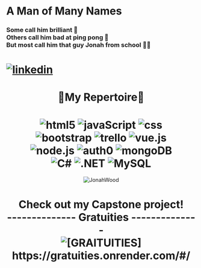 ### <h1>A Man of Many Names </h1>

<h3>Some call him brilliant 🧠</br>  Others call him bad at ping pong 🏓</br>  But most call him that guy Jonah from school 🧍‍♂</h3>
<h1>
    <a href="www.linkedin.com/in/JonahWood" rel="nofollow noreferrer">
    <img  style="min-height:30
                px" src="https://i.stack.imgur.com/gVE0j.png" alt="linkedin">
  </a>
  </h1>

<h1 align="center">🔽My Repertoire🔽</h1>
<h1 align="center">
<div align="">
<img src="https://img.shields.io/badge/HTML5-E34F26.svg?style=for-the-badge&logo=HTML5&logoColor=white" title="html5"/> 
<img src="https://img.shields.io/badge/JavaScript-F7DF1E.svg?style=for-the-badge&logo=JavaScript&logoColor=black" title="javaScript"/> 
<img src="https://img.shields.io/badge/CSS3-1572B6.svg?style=for-the-badge&logo=CSS3&logoColor=white" title="css"/> 
</div>
<div align="">
<img src="https://img.shields.io/badge/Bootstrap-7952B3.svg?style=for-the-badge&logo=Bootstrap&logoColor=white" title="bootstrap"/> 
<img src="https://img.shields.io/badge/Trello-0052CC.svg?style=for-the-badge&logo=Trello&logoColor=white" title="trello"/> 
<img src="https://img.shields.io/badge/Vue.js-4FC08D.svg?style=for-the-badge&logo=vuedotjs&logoColor=white" title="vue.js"/> 
</div>
<div align="">
<img src="https://img.shields.io/badge/Node.js-339933.svg?style=for-the-badge&logo=nodedotjs&logoColor=white" title="node.js"/> 
<img src="https://img.shields.io/badge/Auth0-EB5424.svg?style=for-the-badge&logo=Auth0&logoColor=white" title="auth0"/>
<img src="https://img.shields.io/badge/MongoDB-47A248.svg?style=for-the-badge&logo=MongoDB&logoColor=white" title="mongoDB"/> 
</div>
<div align="">
<img src="https://img.shields.io/badge/C%20Sharp-239120.svg?style=for-the-badge&logo=C-Sharp&logoColor=white" title="C#"/> 
<img src="https://img.shields.io/badge/.NET-512BD4.svg?style=for-the-badge&logo=dotnet&logoColor=white" title=".NET"/> 
<img src="https://img.shields.io/badge/MySQL-4479A1.svg?style=for-the-badge&logo=MySQL&logoColor=white" title="MySQL"/>
</div>
  </h1>

  <div align="center">
<p><img align="center" src="https://github-readme-stats.vercel.app/api/top-langs?username=JonahWood&show_icons=true&theme=dark&locale=en&layout=compact&hide=CSS" alt="JonahWood" /></p>
</div>

<div align="center">
  <h1>Check out my Capstone project!
    </br>
  <span align="center">
    --------------
     Gratuities
    --------------
    </br>
  <img style="max-height:50
                px" src="https://pixy.org/src/9/97311.png" alt="[GRAITUITIES]"/>https://gratuities.onrender.com/#/
    </span>
  </h1>
  </div>

<!--
**JonahWood/JonahWood** is a ✨ _special_ ✨ repository because its `README.md` (this file) appears on your GitHub profile.

Here are some ideas to get you started:

- 🔭 I’m currently working on ...
- 🌱 I’m currently learning ...
- 👯 I’m looking to collaborate on ...
- 🤔 I’m looking for help with ...
- 💬 Ask me about ...
- 📫 How to reach me: ...
- 😄 Pronouns: ...
- ⚡ Fun fact: ...
-->
